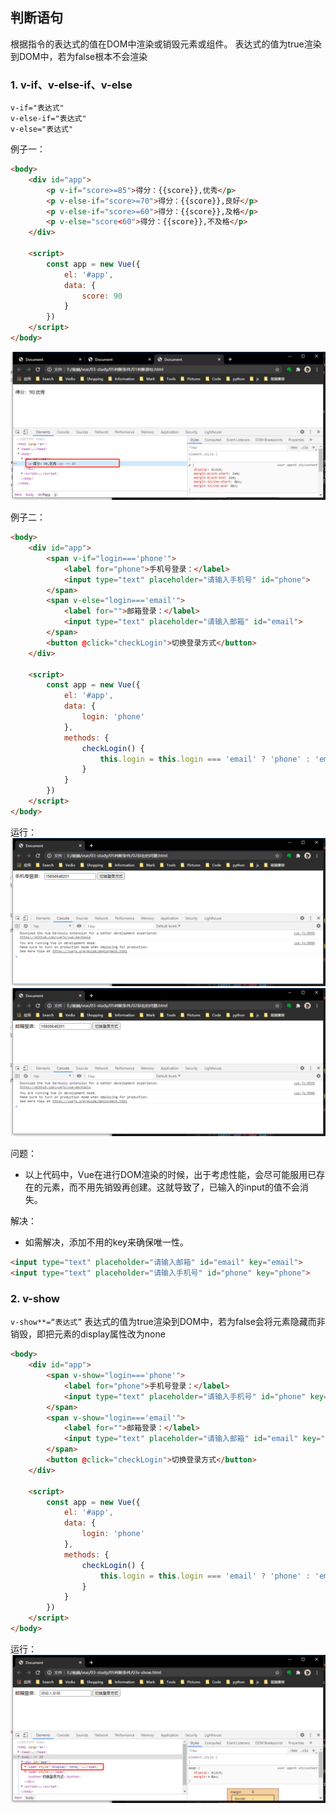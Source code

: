 ## 判断语句
根据指令的表达式的值在DOM中渲染或销毁元素或组件。
表达式的值为true渲染到DOM中，若为false根本不会渲染
### 1. v-if、v-else-if、v-else
```
v-if="表达式"
v-else-if="表达式"
v-else="表达式"
```
例子一：
```html
<body>
    <div id="app">
        <p v-if="score>=85">得分：{{score}},优秀</p>
        <p v-else-if="score>=70">得分：{{score}},良好</p>
        <p v-else-if="score>=60">得分：{{score}},及格</p>
        <p v-else="score<60">得分：{{score}},不及格</p>
    </div>

    <script>
        const app = new Vue({
            el: '#app',
            data: {
                score: 90
            }
        })
    </script>
</body>
```
![](../imgs/04条件判断/1.png)
<br />

例子二：
```html
<body>
	<div id="app">
		<span v-if="login==='phone'">
			<label for="phone">手机号登录：</label>
			<input type="text" placeholder="请输入手机号" id="phone">
		</span>
		<span v-else="login==='email'">
			<label for="">邮箱登录：</label>
			<input type="text" placeholder="请输入邮箱" id="email">
		</span>
		<button @click="checkLogin">切换登录方式</button>
	</div>

	<script>
		const app = new Vue({
			el: '#app',
			data: {
				login: 'phone'
			},
			methods: {
				checkLogin() {
					this.login = this.login === 'email' ? 'phone' : 'email';
				}
			}
		})
	</script>
</body>
```
运行：
![](../imgs/04条件判断/2.png)
![](../imgs/04条件判断/3.png)

问题：
  + 以上代码中，Vue在进行DOM渲染的时候，出于考虑性能，会尽可能服用已存在的元素，而不用先销毁再创建。这就导致了，已输入的input的值不会消失。

解决：
  + 如需解决，添加不用的key来确保唯一性。
```html
<input type="text" placeholder="请输入邮箱" id="email" key="email">
<input type="text" placeholder="请输入手机号" id="phone" key="phone">
```



### 2. v-show
```v-show**=“表达式”```
表达式的值为true渲染到DOM中，若为false会将元素隐藏而非销毁，即把元素的display属性改为none
```html
<body>
	<div id="app">
		<span v-show="login==='phone'">
			<label for="phone">手机号登录：</label>
			<input type="text" placeholder="请输入手机号" id="phone" key="phone">
		</span>
		<span v-show="login==='email'">
			<label for="">邮箱登录：</label>
			<input type="text" placeholder="请输入邮箱" id="email" key="email">
		</span>
		<button @click="checkLogin">切换登录方式</button>
	</div>

	<script>
		const app = new Vue({
			el: '#app',
			data: {
				login: 'phone'
			},
			methods: {
				checkLogin() {
					this.login = this.login === 'email' ? 'phone' : 'email';
				}
			}
		})
	</script>
</body>
```
运行：
![](../imgs/04条件判断/4.png)